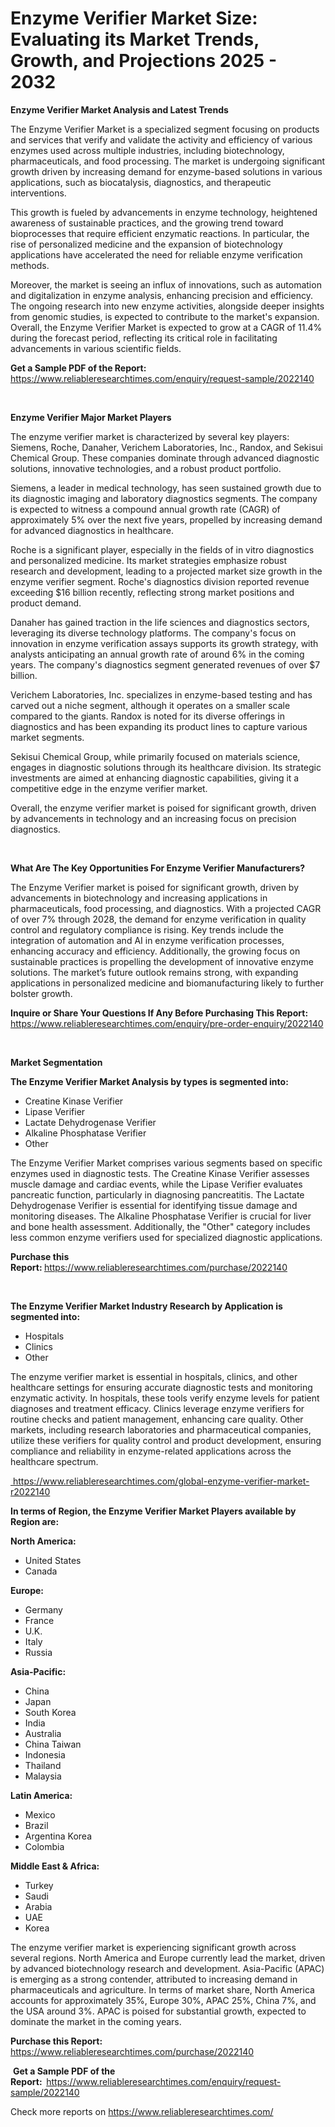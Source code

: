 <p><h1>Enzyme Verifier Market Size: Evaluating its Market Trends, Growth, and Projections 2025 - 2032</h1></p><p><strong>Enzyme Verifier Market Analysis and Latest Trends</strong></p>
<p><p>The Enzyme Verifier Market is a specialized segment focusing on products and services that verify and validate the activity and efficiency of various enzymes used across multiple industries, including biotechnology, pharmaceuticals, and food processing. The market is undergoing significant growth driven by increasing demand for enzyme-based solutions in various applications, such as biocatalysis, diagnostics, and therapeutic interventions. </p><p>This growth is fueled by advancements in enzyme technology, heightened awareness of sustainable practices, and the growing trend toward bioprocesses that require efficient enzymatic reactions. In particular, the rise of personalized medicine and the expansion of biotechnology applications have accelerated the need for reliable enzyme verification methods. </p><p>Moreover, the market is seeing an influx of innovations, such as automation and digitalization in enzyme analysis, enhancing precision and efficiency. The ongoing research into new enzyme activities, alongside deeper insights from genomic studies, is expected to contribute to the market's expansion. Overall, the Enzyme Verifier Market is expected to grow at a CAGR of 11.4% during the forecast period, reflecting its critical role in facilitating advancements in various scientific fields.</p></p>
<p><strong>Get a Sample PDF of the Report:&nbsp;</strong> <a href="https://www.reliableresearchtimes.com/enquiry/request-sample/2022140?utm_campaign=3322&utm_medium=2&utm_source=Github&utm_content=ia&utm_term=29032025&utm_id=enzyme-verifier">https://www.reliableresearchtimes.com/enquiry/request-sample/2022140</a></p>
<p>&nbsp;</p>
<p><strong>Enzyme Verifier Major Market Players</strong></p>
<p><p>The enzyme verifier market is characterized by several key players: Siemens, Roche, Danaher, Verichem Laboratories, Inc., Randox, and Sekisui Chemical Group. These companies dominate through advanced diagnostic solutions, innovative technologies, and a robust product portfolio.</p><p>Siemens, a leader in medical technology, has seen sustained growth due to its diagnostic imaging and laboratory diagnostics segments. The company is expected to witness a compound annual growth rate (CAGR) of approximately 5% over the next five years, propelled by increasing demand for advanced diagnostics in healthcare.</p><p>Roche is a significant player, especially in the fields of in vitro diagnostics and personalized medicine. Its market strategies emphasize robust research and development, leading to a projected market size growth in the enzyme verifier segment. Roche's diagnostics division reported revenue exceeding $16 billion recently, reflecting strong market positions and product demand.</p><p>Danaher has gained traction in the life sciences and diagnostics sectors, leveraging its diverse technology platforms. The company's focus on innovation in enzyme verification assays supports its growth strategy, with analysts anticipating an annual growth rate of around 6% in the coming years. The company's diagnostics segment generated revenues of over $7 billion.</p><p>Verichem Laboratories, Inc. specializes in enzyme-based testing and has carved out a niche segment, although it operates on a smaller scale compared to the giants. Randox is noted for its diverse offerings in diagnostics and has been expanding its product lines to capture various market segments.</p><p>Sekisui Chemical Group, while primarily focused on materials science, engages in diagnostic solutions through its healthcare division. Its strategic investments are aimed at enhancing diagnostic capabilities, giving it a competitive edge in the enzyme verifier market. </p><p>Overall, the enzyme verifier market is poised for significant growth, driven by advancements in technology and an increasing focus on precision diagnostics.</p></p>
<p>&nbsp;</p>
<p><strong>What Are The Key Opportunities For Enzyme Verifier Manufacturers?</strong></p>
<p><p>The Enzyme Verifier market is poised for significant growth, driven by advancements in biotechnology and increasing applications in pharmaceuticals, food processing, and diagnostics. With a projected CAGR of over 7% through 2028, the demand for enzyme verification in quality control and regulatory compliance is rising. Key trends include the integration of automation and AI in enzyme verification processes, enhancing accuracy and efficiency. Additionally, the growing focus on sustainable practices is propelling the development of innovative enzyme solutions. The market’s future outlook remains strong, with expanding applications in personalized medicine and biomanufacturing likely to further bolster growth.</p></p>
<p><strong>Inquire or Share Your Questions If Any Before Purchasing This Report:</strong> <a href="https://www.reliableresearchtimes.com/enquiry/pre-order-enquiry/2022140?utm_campaign=3322&utm_medium=2&utm_source=Github&utm_content=ia&utm_term=29032025&utm_id=enzyme-verifier">https://www.reliableresearchtimes.com/enquiry/pre-order-enquiry/2022140</a></p>
<p>&nbsp;</p>
<p><strong>Market Segmentation</strong></p>
<p><strong>The Enzyme Verifier Market Analysis by types is segmented into:</strong></p>
<p><ul><li>Creatine Kinase Verifier</li><li>Lipase Verifier</li><li>Lactate Dehydrogenase Verifier</li><li>Alkaline Phosphatase Verifier</li><li>Other</li></ul></p>
<p><p>The Enzyme Verifier Market comprises various segments based on specific enzymes used in diagnostic tests. The Creatine Kinase Verifier assesses muscle damage and cardiac events, while the Lipase Verifier evaluates pancreatic function, particularly in diagnosing pancreatitis. The Lactate Dehydrogenase Verifier is essential for identifying tissue damage and monitoring diseases. The Alkaline Phosphatase Verifier is crucial for liver and bone health assessment. Additionally, the "Other" category includes less common enzyme verifiers used for specialized diagnostic applications.</p></p>
<p><strong>Purchase this Report:&nbsp;</strong><a href="https://www.reliableresearchtimes.com/purchase/2022140?utm_campaign=3322&utm_medium=2&utm_source=Github&utm_content=ia&utm_term=29032025&utm_id=enzyme-verifier">https://www.reliableresearchtimes.com/purchase/2022140</a></p>
<p>&nbsp;</p>
<p><strong>The Enzyme Verifier Market Industry Research by Application is segmented into:</strong></p>
<p><ul><li>Hospitals</li><li>Clinics</li><li>Other</li></ul></p>
<p><p>The enzyme verifier market is essential in hospitals, clinics, and other healthcare settings for ensuring accurate diagnostic tests and monitoring enzymatic activity. In hospitals, these tools verify enzyme levels for patient diagnoses and treatment efficacy. Clinics leverage enzyme verifiers for routine checks and patient management, enhancing care quality. Other markets, including research laboratories and pharmaceutical companies, utilize these verifiers for quality control and product development, ensuring compliance and reliability in enzyme-related applications across the healthcare spectrum.</p></p>
<p><a href="https://www.reliableresearchtimes.com/global-enzyme-verifier-market-r2022140?utm_campaign=3322&utm_medium=2&utm_source=Github&utm_content=ia&utm_term=29032025&utm_id=enzyme-verifier">&nbsp;https://www.reliableresearchtimes.com/global-enzyme-verifier-market-r2022140</a></p>
<p><strong>In terms of Region, the Enzyme Verifier Market Players available by Region are:</strong></p>
<p>
    <p> <strong> North America: </strong>
        <ul>
            <li>United States</li>
            <li>Canada</li>
        </ul>
        </p> 
    <p> <strong> Europe: </strong>
        <ul>
            <li>Germany</li>
            <li>France</li>
            <li>U.K.</li>
            <li>Italy</li>
            <li>Russia</li>
        </ul>
        </p> 
    <p> <strong> Asia-Pacific: </strong>
        <ul>
            <li>China</li>
            <li>Japan</li>
            <li>South Korea</li>
            <li>India</li>
            <li>Australia</li>
            <li>China Taiwan</li>
            <li>Indonesia</li>
            <li>Thailand</li>
            <li>Malaysia</li>
        </ul>
        </p> 
    <p> <strong> Latin America: </strong>
        <ul>
            <li>Mexico</li>
            <li>Brazil</li>
            <li>Argentina Korea</li>
            <li>Colombia</li>
        </ul>
        </p> 
    <p> <strong> Middle East & Africa: </strong>
        <ul>
            <li>Turkey</li>
            <li>Saudi</li>
            <li>Arabia</li>
            <li>UAE</li>
            <li>Korea</li>
        </ul>
    </p>
    </p>
<p><p>The enzyme verifier market is experiencing significant growth across several regions. North America and Europe currently lead the market, driven by advanced biotechnology research and development. Asia-Pacific (APAC) is emerging as a strong contender, attributed to increasing demand in pharmaceuticals and agriculture. In terms of market share, North America accounts for approximately 35%, Europe 30%, APAC 25%, China 7%, and the USA around 3%. APAC is poised for substantial growth, expected to dominate the market in the coming years.</p></p>
<p><strong>Purchase this Report: </strong><a href="https://www.reliableresearchtimes.com/purchase/2022140?utm_campaign=3322&utm_medium=2&utm_source=Github&utm_content=ia&utm_term=29032025&utm_id=enzyme-verifier">https://www.reliableresearchtimes.com/purchase/2022140</a></p>
<p>&nbsp;<strong>Get a Sample PDF of the Report:&nbsp;&nbsp;</strong><a href="https://www.reliableresearchtimes.com/enquiry/request-sample/2022140?utm_campaign=3322&utm_medium=2&utm_source=Github&utm_content=ia&utm_term=29032025&utm_id=enzyme-verifier">https://www.reliableresearchtimes.com/enquiry/request-sample/2022140</a></p>
<p><strong></strong></p>
<p>Check more reports on <a href="https://www.reliableresearchtimes.com/?utm_campaign=3322&utm_medium=2&utm_source=Github&utm_content=ia&utm_term=29032025&utm_id=enzyme-verifier">https://www.reliableresearchtimes.com/</a></p>
